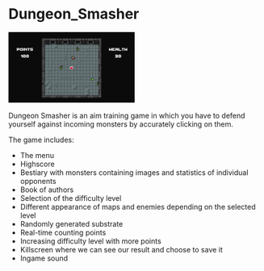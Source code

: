 # Dungeon_Smasher

<p float="center">
  <img src="/ss.png" width="250" /> 
</p>

Dungeon Smasher is an aim training game in which you have to defend yourself 
against incoming monsters by accurately clicking on them.

The game includes:
- The menu
- Highscore
- Bestiary with monsters containing images and statistics of individual opponents
- Book of authors
- Selection of the difficulty level
- Different appearance of maps and enemies depending on the selected level
- Randomly generated substrate
- Real-time counting points
- Increasing difficulty level with more points
- Killscreen where we can see our result and choose to save it
- Ingame sound
